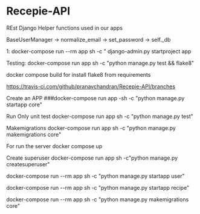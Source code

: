 # Recepie-API
REst
Django Helper functions used in our apps

BaseUserManager -> normalize_email
                -> set_password
                -> self._db


1: docker-compose run --rm app sh -c " django-admin.py startproject app

Testing:
docker-compose run app sh -c "python manage.py test && flake8"

docker compose build for install flake8 from requirements

https://travis-ci.com/github/pranavchandran/Recepie-API/branches


Create an APP
###docker-compose run app -sh -c "python manage.py startapp core"

Run Only unit test
docker-compose run app sh -c "python manage.py test"

Makemigrations
docker-compose run app sh -c "python manage.py makemigrations core"

For run the server
docker compose up 

Create superuser
docker-compose run app sh -c"python manage.py createsuperuser"

docker-compose run --rm app sh -c "python manage.py startapp user"

docker-compose run --rm app sh -c "python manage.py startapp recipe"

 docker-compose run --rm app sh -c "python manage.py makemigrations core"

